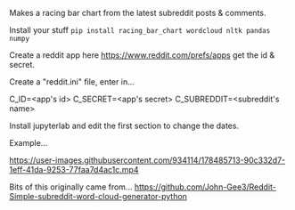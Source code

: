 
Makes a racing bar chart from the latest subreddit posts & comments.


Install your stuff
`pip install racing_bar_chart wordcloud nltk pandas numpy`

Create a reddit app here https://www.reddit.com/prefs/apps
get the id & secret.

Create a "reddit.ini" file, enter in...

C_ID=<app's id>
C_SECRET=<app's secret>
C_SUBREDDIT=<subreddit's name>


Install jupyterlab and edit the first section to change the dates.


Example...

https://user-images.githubusercontent.com/934114/178485713-90c332d7-1eff-41da-9253-77faa7d4ac1c.mp4

Bits of this originally came from...
https://github.com/John-Gee3/Reddit-Simple-subreddit-word-cloud-generator-python

